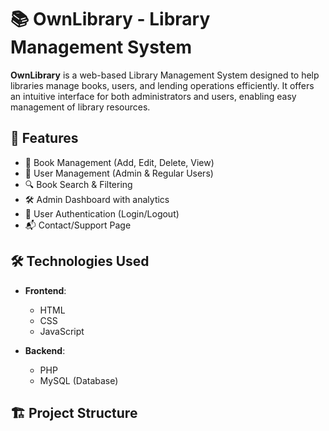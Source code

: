 # 📚 OwnLibrary - Library Management System

**OwnLibrary** is a web-based Library Management System designed to help libraries manage books, users, and lending operations efficiently. It offers an intuitive interface for both administrators and users, enabling easy management of library resources.

## 🚀 Features

- 📖 Book Management (Add, Edit, Delete, View)
- 👥 User Management (Admin & Regular Users)
- 🔍 Book Search & Filtering
- 🛠 Admin Dashboard with analytics
- 🔐 User Authentication (Login/Logout)
- 📬 Contact/Support Page

## 🛠 Technologies Used

- **Frontend**:  
  - HTML  
  - CSS  
  - JavaScript

- **Backend**:  
  - PHP  
  - MySQL (Database)

## 🏗️ Project Structure

